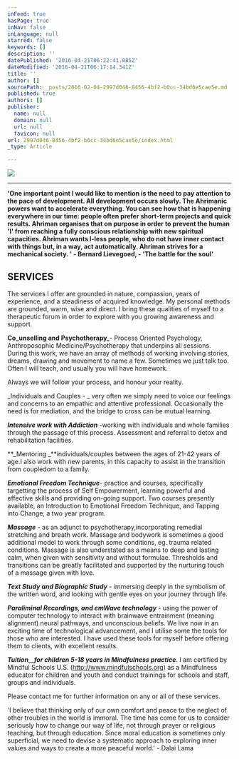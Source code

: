 ```yaml
---
inFeed: true
hasPage: true
inNav: false
inLanguage: null
starred: false
keywords: []
description: ''
datePublished: '2016-04-21T06:22:41.085Z'
dateModified: '2016-04-21T06:17:14.341Z'
title: ''
author: []
sourcePath: _posts/2016-02-04-2997d046-8456-4bf2-b0cc-34bd6e5cae5e.md
published: true
authors: []
publisher:
  name: null
  domain: null
  url: null
  favicon: null
url: 2997d046-8456-4bf2-b0cc-34bd6e5cae5e/index.html
_type: Article

---
```

![](https://the-grid-user-content.s3-us-west-2.amazonaws.com/74232932-7976-4185-92a0-900bc61090b5.jpg)

****

**'One important point I would like to mention is the need to pay attention to the pace of development. All development occurs slowly. The Ahrimanic powers want to accelerate everything. You can see how that is happening everywhere in our time: people often prefer short-term projects and quick results. Ahriman organises that on purpose in order to prevent the human 'I' from reaching a fully conscious relationship with new spiritual capacities. Ahriman wants I-less people, who do not have inner contact with things but, in a way, act automatically. Ahriman strives for a mechanical society. ' - Bernard Lievegoed, - 'The battle for the soul'**

## SERVICES 

The services I offer are grounded in nature, compassion, years of experience, and a steadiness of acquired knowledge. My personal methods are grounded, warm, wise and direct. I bring these qualities of myself to a therapeutic forum in order to explore with you growing awareness and support. 

**Co_unselling and Psychotherapy_**- Process Oriented Psychology, Anthroposophic Medicine/Psychotherapy that underpins all sessions. During this work, we have an array of methods of working involving stories, dreams, drawing and movement to name a few. Sometimes we just talk too. Often I will teach, and usually you will have homework. 

Always we will follow your process, and honour your reality. 

_Individuals and Couples - _ very often we simply need to voice our feelings and concerns to an empathic and attentive professional. Occasionally the need is for mediation, and the bridge to cross can be mutual learning. 

**_Intensive work with Addiction_** -working with individuals and whole families through the passage of this process. Assessment and referral to detox and rehabilitation facilities. 

**_Mentoring _**individuals/couples between the ages of 21-42 years of age.I also work with new parents, in this capacity to assist in the transition from coupledom to a family. 

**_Emotional Freedom Technique_**- practice and courses, specifically targetting the process of Self Empowerment, learning powerful and effective skills and providing on-going support. Two courses presently available, an Introduction to Emotional Freedom Technique, and Tapping into Change, a two year program. 

**_Massage_** - as an adjunct to psychotherapy,incorporating remedial stretching and breath work. Massage and bodywork is sometimes a good additional model to work through some conditions, eg. trauma related conditions. Massage is also understated as a means to deep and lasting calm, when given with sensitivity and without formulae. Thresholds and transitions can be greatly facilitated and supported by the nurturing touch of a massage given with love. 

**_Text Study and Biographic Study_** - immersing deeply in the symbolism of the written word, and looking with gentle eyes on your journey through life. 

**_Paraliminal Recordings, and emWave technology_** - using the power of computer technology to interact with brainwave entrainment (meaning alignment) neural pathways, and unconscious beliefs. We live now in an exciting time of technological advancement, and I utilise some the tools for those who are interested. I have used these tools for myself before offering them to clients, with excellent results. 

_**Tuition**__**for children 5-18 years in Mindfulness practice**_. I am certified by Mindful Schools U.S. (http://www.mindfulschools.org) as a Mindfulness educator for children and youth and conduct trainings for schools and staff, groups and individuals. 

Please contact me for further information on any or all of these services. 

'I believe that thinking only of our own comfort and peace to the neglect of other troubles in the world is immoral. The time has come for us to consider seriously how to change our way of life, not through prayer or religious teaching, but through education. Since moral education is sometimes only superficial, we need to devise a systematic approach to exploring inner values and ways to create a more peaceful world.' - Dalai Lama
